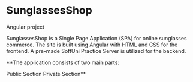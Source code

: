 # SunglassesShop
Angular project

SunglassesShop is a Single Page Application (SPA) for online sunglasses commerce. The site is built using Angular with HTML and CSS for the frontend. A pre-made SoftUni Practice Server is utilized for the backend. 

**The application consists of two main parts:

Public Section
Private Section**
